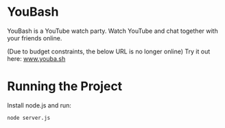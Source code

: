 # YouBash

YouBash is a YouTube watch party. Watch YouTube and chat together with your friends online.

(Due to budget constraints, the below URL is no longer online)
Try it out here: www.youba.sh

# Running the Project
Install node.js and run:

	node server.js
